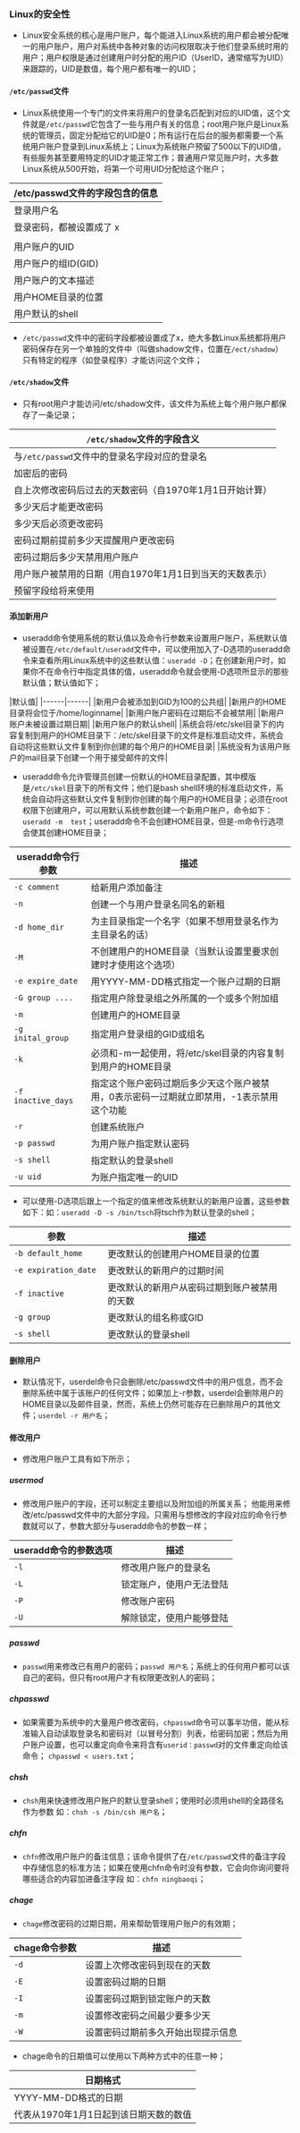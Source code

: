 ### Linux的安全性
+ Linux安全系统的核心是用户账户，每个能进入Linux系统的用户都会被分配唯一的用户账户，用户对系统中各种对象的访问权限取决于他们登录系统时用的用户；用户权限是通过创建用户时分配的用户ID（UserID，通常缩写为UID）来跟踪的，UID是数值，每个用户都有唯一的UID；
#### `/etc/passwd`文件
+ Linux系统使用一个专门的文件来将用户的登录名匹配到对应的UID值，这个文件就是`/etc/passwd`它包含了一些与用户有关的信息；root用户账户是Linux系统的管理员，固定分配给它的UID是0；所有运行在后台的服务都需要一个系统用户账户登录到Linux系统上；Linux为系统账户预留了500以下的UID值，有些服务甚至要用特定的UID才能正常工作；普通用户常见账户时，大多数Linux系统从500开始，将第一个可用UID分配给这个账户；

|/etc/passwd文件的字段包含的信息|
|------|
|登录用户名|
|登录密码，都被设置成了 x|
|用户账户的UID|
|用户账户的组ID(GID)|
|用户账户的文本描述|
|用户HOME目录的位置|
|用户默认的shell|

+ `/etc/passwd`文件中的密码字段都被设置成了x，绝大多数Linux系统都将用户密码保存在另一个单独的文件中（叫做shadow文件，位置在`/ect/shadow`）只有特定的程序（如登录程序）才能访问这个文件；

#### `/etc/shadow`文件
+ 只有root用户才能访问/etc/shadow文件，该文件为系统上每个用户账户都保存了一条记录；

|`/etc/shadow`文件的字段含义|
|------|
|与`/etc/passwd`文件中的登录名字段对应的登录名|
|加密后的密码|
|自上次修改密码后过去的天数密码（自1970年1月1日开始计算）|
|多少天后才能更改密码|
|多少天后必须更改密码|
|密码过期前提前多少天提醒用户更改密码|
|密码过期后多少天禁用用户账户|
|用户账户被禁用的日期（用自1970年1月1日到当天的天数表示）|
|预留字段给将来使用|

#### 添加新用户
+ useradd命令使用系统的默认值以及命令行参数来设置用户账户，系统默认值被设置在`/etc/default/useradd`文件中，可以使用加入了-D选项的useradd命令来查看所用Linux系统中的这些默认值：`useradd -D`；在创建新用户时，如果你不在命令行中指定具体的值，useradd命令就会使用-D选项所显示的那些默认值；默认值如下；

|默认值|
|------|------|
|新用户会被添加到GID为100的公共组|
|新用户的HOME目录将会位于/home/loginname|
|新用户账户密码在过期后不会被禁用|
|新用户账户未被设置过期日期|
|新用户账户的默认shell|
|系统会将/etc/skel目录下的内容复制到用户的HOME目录下：/etc/skel目录下的文件是标准启动文件，系统会自动将这些默认文件复制到你创建的每个用户的HOME目录|
|系统没有为该用户账户的mail目录下创建一个用于接受邮件的文件|

+ useradd命令允许管理员创建一份默认的HOME目录配置，其中模版是`/etc/skel`目录下的所有文件；他们是bash shell环境的标准启动文件，系统会自动将这些默认文件复制到你创建的每个用户的HOME目录；必须在root权限下创建用户，可以用默认系统参数创建一个新用户账户，命令如下：`useradd -m  test`；useradd命令不会创建HOME目录，但是-m命令行选项会使其创建HOME目录；

|useradd命令行参数|描述|
|------|------|
|`-c comment `| 给新用户添加备注|
|`-n `| 创建一个与用户登录名同名的新租|
|`-d home_dir`  |为主目录指定一个名字（如果不想用登录名作为主目录名的话）|
|`-M ` |不创建用户的HOME目录（当默认设置里要求创建时才使用这个选项）|
|`-e expire_date`  |用YYYY-MM-DD格式指定一个账户过期的日期|
|`-G group .... ` |指定用户除登录组之外所属的一个或多个附加组|
|`-m ` |创建用户的HOME目录|
|`-g inital_group `| 指定用户登录组的GID或组名|
|`-k`  |必须和-m一起使用，将/etc/skel目录的内容复制到用户的HOME目录|
|`-f inactive_days `| 指定这个账户密码过期后多少天这个账户被禁用，0表示密码一过期就立即禁用，-1表示禁用这个功能|
|`-r` | 创建系统账户|
|`-p passwd` | 为用户账户指定默认密码|
|`-s shell `| 指定默认的登录shell|
|`-u uid` | 为账户指定唯一的UID|

+ 可以使用-D选项后跟上一个指定的值来修改系统默认的新用户设置，这些参数如下：如：`useradd -D -s /bin/tsch`将tsch作为默认登录的shell；

|参数|描述|
|------|------|
|`-b default_home`  |更改默认的创建用户HOME目录的位置|
|`-e expiration_date ` |更改默认的新用户的过期时间|
|`-f inactive ` |更改默认的新用户从密码过期到账户被禁用的天数|
|`-g group`  |更改默认的组名称或GID|
|`-s shell ` |更改默认的登录shell|

#### 删除用户
+ 默认情况下，userdel命令只会删除/etc/passwd文件中的用户信息，而不会删除系统中属于该账户的任何文件；如果加上-r参数，userdel会删除用户的HOME目录以及邮件目录，然而，系统上仍然可能存在已删除用户的其他文件；`userdel -r 用户名`；
#### 修改用户
+ 修改用户账户工具有如下所示；
##### usermod
+ 修改用户账户的字段，还可以制定主要组以及附加组的所属关系； 他能用来修改/etc/passwd文件中的大部分字段。只需用与想修改的字段对应的命令行参数就可以了，参数大部分与useradd命令的参数一样；

|useradd命令的参数选项|描述|
|------|------|
|`-l `|修改用户账户的登录名|
|`-L` |锁定账户，使用户无法登陆|
|`-P`|修改账户密码|
|`-U` |解除锁定，使用户能够登陆|

##### passwd
+ `passwd`用来修改已有用户的密码；`passwd 用户名`；系统上的任何用户都可以该自己的密码，但只有root用户才有权限更改别人的密码；
##### chpasswd  
+ 如果需要为系统中的大量用户修改密码，`chpasswd`命令可以事半功倍，能从标准输入自动读取登录名和密码对（以冒号分割）列表，给密码加密；然后为用户账户设置，也可以重定向命令来将含有`userid：passwd`对的文件重定向给该命令； `chpasswd < users.txt`；
##### chsh
+ `chsh`用来快速修改用户账户的默认登录shell；使用时必须用shell的全路径名作为参数 如：`chsh -s /bin/csh 用户名`；
##### chfn
+ `chfn`修改用户账户的备注信息；该命令提供了在`/etc/passwd`文件的备注字段中存储信息的标准方法；如果在使用chfn命令时没有参数，它会向你询问要将哪些适合的内容加进备注字段 如：`chfn ningbaoqi`；
##### chage
+ `chage`修改密码的过期日期，用来帮助管理用户账户的有效期；

|chage命令参数|描述|
|------|------|
|`-d` | 设置上次修改密码到现在的天数|
|`-E` | 设置密码过期的日期|
|`-I ` |设置密码过期到锁定账户的天数|
|`-m  `|设置修改密码之间最少要多少天|
|`-W ` |设置密码过期前多久开始出现提示信息|

+ chage命令的日期值可以使用以下两种方式中的任意一种；

|日期格式|
|------|
|YYYY-MM-DD格式的日期|
|代表从1970年1月1日起到该日期天数的数值|
